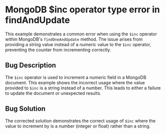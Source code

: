 # MongoDB $inc operator type error in findAndUpdate
This example demonstrates a common error when using the `$inc` operator within MongoDB's `findOneAndUpdate` method.  The issue arises from providing a string value instead of a numeric value to the `$inc` operator, preventing the counter from incrementing correctly.

## Bug Description
The `$inc` operator is used to increment a numeric field in a MongoDB document.  This example shows the incorrect usage where the value provided to `$inc` is a string instead of a number. This leads to either a failure to update the document or unexpected results.

## Bug Solution
The corrected solution demonstrates the correct usage of `$inc` where the value to increment by is a number (integer or float) rather than a string.